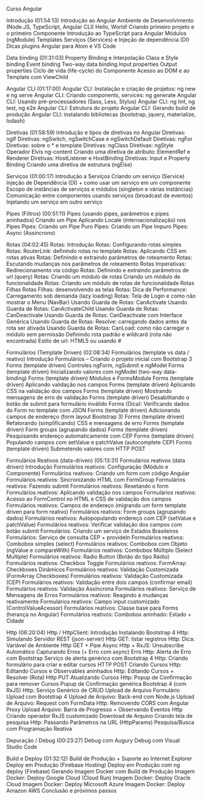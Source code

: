 Curso Angular

Introdução (01:54:13)
Introdução ao Angular
Ambiente de Desenvolvimento (Node.JS, TypeScript, Angular CLI)
Hello, World! Criando primeiro projeto e o primeiro Componente
Introdução ao TypeScript para Angular
Módulos (ngModule)
Templates
Serviços (Services) e Injeção de dependência (DI)
Dicas plugins Angular para Atom e VS Code

Data binding (01:31:03)
Property Binding e Interpolação
Class e Style binding
Event binding
Two-way data binding
Input properties
Output properties
Ciclo de vida (life-cycle) do Componente
Acesso ao DOM e ao Template com ViewChild

Angular CLI (01:17:00)
Angular CLI: Instalação e criação de projetos: ng new e ng serve
Angular CLI: Criando components, services: ng generate
Angular CLI: Usando pré-processadores (Sass, Less, Stylus)
Angular CLI: ng lint, ng test, ng e2e
Angular CLI: Estrutura do projeto
Angular CLI: Gerando build de produção
Angular CLI: instalando bibliotecas (bootstrap, jquery, materialize, lodash)

Diretivas (01:58:59)
Introdução e tipos de diretivas no Angular
Diretivas: ngIf
Diretivas: ngSwitch, ngSwitchCase e ngSwitchDefault
Diretivas: ngFor
Diretivas: sobre o * e template
Diretivas: ngClass
Diretivas: ngStyle
Operador Elvis
ng-content
Criando uma diretiva de atributo: ElementRef e Renderer
Diretivas: HostListener e HostBinding
Diretivas: Input e Property Binding
Criando uma diretiva de estrutura (ngElse)

Serviços (01:00:17)
Introdução a Serviços
Criando um serviço (Service)
Injeção de Dependência (DI) + como usar um serviço em um componente
Escopo de instâncias de serviços e módulos (singleton e várias instâncias)
Comunicação entre componentes usando serviços (broadcast de eventos)
Injetando um serviço em outro serviço

Pipes (Filtros) (00:51:11)
Pipes (usando pipes, parâmetros e pipes aninhados)
Criando um Pipe
Aplicando Locale (internacionalização) nos Pipes
Pipes: Criando um Pipe Puro
Pipes: Criando um Pipe Impuro
Pipes: Async (Assíncrono)

Rotas (04:02:45)
Rotas: Introdução
Rotas: Configurando rotas simples
Rotas: RouterLink: definindo rotas no template
Rotas: Aplicando CSS em rotas ativas
Rotas: Definindo e extraindo parâmetros de roteamento
Rotas: Escutando mudanças nos parâmetros de roteamento
Rotas Imperativas: Redirecionamento via código
Rotas: Definindo e extraindo parâmetros de url (query)
Rotas: Criando um módulo de rotas
Criando um módulo de funcionalidade
Rotas: Criando um módulo de rotas de funcionalidade
Rotas Filhas
Rotas Filhas: desenvolvendo as telas
Rotas: Dica de Performance: Carregamento sob demanda (lazy loading)
Rotas: Tela de Login e como não mostrar o Menu (NavBar)
Usando Guarda de Rotas: CanActivate
Usando Guarda de Rotas: CanActivateChild
Usando Guarda de Rotas: CanDeactivate
Usando Guarda de Rotas: CanDeactivate com Interface Genérica
Usando Guarda de Rotas: Resolve: carregando dados antes da rota ser ativada
Usando Guarda de Rotas: CanLoad: como não carregar o módulo sem permissão
Definindo rota padrão e wildcard (rota não encontrada)
Estilo de url: HTML5 ou usando #

Formulários (Template Driven) (02:08:34)
Formulários (template vs data / reativo) Introdução
Formulários – Criando o projeto inicial com Bootstrap 3
Forms (template driven) Controles ngForm, ngSubmit e ngModel
Forms (template driven) Inicializando valores com ngModel (two-way data-binding)
Forms (template driven) Módulos e FormsModule
Forms (template driven) Aplicando validação nos campos
Forms (template driven) Aplicando CSS na validação dos campos
Forms (template driven) Mostrando mensagens de erro de validação
Forms (template driven) Desabilitando o botão de submit para formulário inválido
Forms (Dica): Verificando dados do Form no template com JSON
Forms (template driven) Adicionando campos de endereço (form layout Bootstrap 3)
Forms (template driven) Refatorando (simplificando) CSS e mensagens de erro
Forms (template driven) Form groups (agrupando dados)
Forms (template driven) Pesquisando endereço automaticamente com CEP
Forms (template driven) Populando campos com setValue e patchValue (autocomplete CEP)
Forms (template driven) Submetendo valores com HTTP POST

Formulários Reativos (data-driven) (05:13:31)
Formulários reativos (data driven) Introdução
Formulários reativos: Configuração (Módulo e Componente)
Formulários reativos: Criando um form com código Angular
Formulários reativos: Sincronizando HTML com FormGroup
Formulários reativos: Fazendo submit
Formulários reativos: Resetando o form
Formulários reativos: Aplicando validação nos campos
Formulários reativos: Acesso ao FormControl no HTML e CSS de validação dos campos
Formulários reativos: Campos de endereço (migrando um form template driven para form reativo)
Formulários reativos: Form groups (agrupando dados)
Formulários reativos: Autopopulando endereço com CEP (setValue e patchValue)
Formulários reativos: Verificar validação dos campos com botão submit
Formulários: Criando um serviço de Estados Brasileiros
Formulários: Serviço de consulta CEP + provideIn
Formulários reativos: Combobox simples (select)
Formulários reativos: Combobox com Objeto (ngValue e compareWith)
Formulários reativos: Combobox Múltiplo (Select Multiple)
Formulários reativos: Radio Button (Botão do tipo Rádio)
Formulários reativos: Checkbox Toggle
Formulários reativos: FormArray: Checkboxes Dinâmicos
Formulários reativos: Validação Customizada (FormArray Checkboxes)
Formulários reativos: Validação Customizada (CEP)
Formulários reativos: Validação entre dois campos (confirmar email)
Formulários reativos: Validação Assíncrona
Formulários reativos: Serviço de Mensagens de Erros
Formulários reativos: Reagindo à mudanças reativamente
Formulários reativos: Campo input customizado (ControlValueAcessor)
Formulários reativos: Classe base para Forms (herança no Angular)
Formulários reativos: Combobox aninhado: Estado + Cidade

Http (06:20:04)
Http / HttpClient: Introdução
Instalando Bootstrap 4
Http: Simulando Servidor REST (json-server)
Http GET: listar registros
Http: Dica: Variável de Ambiente
Http GET + Pipe Async
Http + RxJS: Unsubscribe Automático
Capturando Erros (+ Erro com async)
Erro Http: Alerta de Erro com Bootstrap
Serviço de alerta genérico com Bootstrap 4
Http: Criando formulário para criar e editar cursos
HTTP POST Criando Cursos
Http: Editando Cursos e Observables aninhados
Http: Editando Cursos + Resolver (Rota)
Http PUT Atualizando Cursos
Http: Popup de Confirmação para remover Cursos
Popup de Confirmação genérica Bootstrap 4 (com RxJS)
Http: Serviço Genérico de CRUD
Upload de Arquivo Formulário Upload com Bootstrap 4
Upload de Arquivo: Back-end com Node.js
Upload de Arquivo: Request com FormData
Http: Removendo CORS com Angular Proxy
Upload Arquivo: Barra de Progresso + Observando Eventos Http
Criando operador RxJS customizado
Download de Arquivo
Criando tela de pesquisa
Http: Passando Parâmetros na URL (HttpParams)
Pesquisa/Busca com Programação Reativa

Depuração / Debug (00:23:27)
Debug com Augury
Debug com Visual Studio Code

Build e Deploy (01:32:12)
Build de Produção + Suporte ao Internet Explorer
Deploy em Produção (Firebase Hosting)
Deploy em Produção com ng deploy (Firebase)
Gerando Imagem Docker com Build de Produção
Imagem Docker: Deploy Google Cloud (Cloud Run)
Imagem Docker: Deploy Oracle Cloud
Imagem Docker: Deploy Microsoft Azure
Imagem Docker: Deploy Amazon AWS
Conclusão e próximos passos